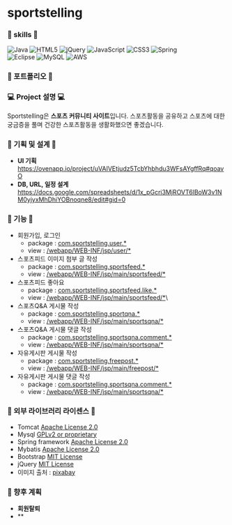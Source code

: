 sportstelling
=============
### 💪 skills 💪
![Java](https://img.shields.io/badge/java-%23ED8B00.svg?style=for-the-badge&logo=java&logoColor=white)
![HTML5](https://img.shields.io/badge/html5-%23E34F26.svg?style=for-the-badge&logo=html5&logoColor=white)
![jQuery](https://img.shields.io/badge/jquery-%230769AD.svg?style=for-the-badge&logo=jquery&logoColor=white)
![JavaScript](https://img.shields.io/badge/javascript-%23323330.svg?style=for-the-badge&logo=javascript&logoColor=%23F7DF1E)
![CSS3](https://img.shields.io/badge/css3-%231572B6.svg?style=for-the-badge&logo=css3&logoColor=white)
![Spring](https://img.shields.io/badge/spring-%236DB33F.svg?style=for-the-badge&logo=spring&logoColor=white)  
![Eclipse](https://img.shields.io/badge/Eclipse-FE7A16.svg?style=for-the-badge&logo=Eclipse&logoColor=white)
![MySQL](https://img.shields.io/badge/mysql-%2300f.svg?style=for-the-badge&logo=mysql&logoColor=white)
![AWS](https://img.shields.io/badge/AWS-%23FF9900.svg?style=for-the-badge&logo=amazon-aws&logoColor=white)

### 🧾 포트폴리오 🧾

### 💻 Project 설명 💻
Sportstelling은 **스포츠 커뮤니티 사이트**입니다. 스포츠활동을 공유하고 스포츠에 대한 궁금증을 풀며 건강한 스포츠활동을 생활화했으면 좋겠습니다.

### 📝 기획 및 설계 📝
- **UI 기획**  
https://ovenapp.io/project/uVAIVEtjudz5TcbYhbhdu3WFsAYgffRq#qoavO
- **DB, URL, 일정 설계**  
https://docs.google.com/spreadsheets/d/1x_pGcri3MjROVT6lBoW3v1NM0yjyxMhDhiYOBnoqne8/edit#gid=0

### 🔧 기능 🔧
- 회원가입, 로그인
  - package : [com.sportstelling.user.*](https://github.com/Starkyoobin/sportstelling/tree/develop/src/main/java/com/sportstelling/user)
  - view : [/webapp/WEB-INF/jsp/user/*](https://github.com/Starkyoobin/sportstelling/tree/develop/src/main/webapp/WEB-INF/jsp/sign)
- 스포츠피드 이미지 첨부 글 작성
  - package : [com.sportstelling.sportsfeed.*](https://github.com/Starkyoobin/sportstelling/tree/develop/src/main/java/com/sportstelling/sportsfeed)
  - view : [/webapp/WEB-INF/jsp/main/sportsfeed/*](https://github.com/Starkyoobin/sportstelling/tree/develop/src/main/webapp/WEB-INF/jsp/main/sportsfeed)
- 스포츠피드 좋아요
  - package : [com.sportstelling.sportsfeed.like.*](https://github.com/Starkyoobin/sportstelling/tree/develop/src/main/java/com/sportstelling/sportsfeed/like)
  - view : [/webapp/WEB-INF/jsp/main/sportsfeed/*](https://github.com/Starkyoobin/sportstelling/tree/develop/src/main/webapp/WEB-INF/jsp/main/sportsfeed)\
- 스포츠Q&A 게시물 작성
  - package : [com.sportstelling.sportqna.*](https://github.com/Starkyoobin/sportstelling/tree/develop/src/main/java/com/sportstelling/sportsqna)
  - view : [/webapp/WEB-INF/jsp/main/sportsqna/*](https://github.com/Starkyoobin/sportstelling/tree/develop/src/main/webapp/WEB-INF/jsp/main/sportsqna)
- 스포츠Q&A 게시물 댓글 작성
  - package : [com.sportstelling.sportsqna.comment.*](https://github.com/Starkyoobin/sportstelling/tree/develop/src/main/java/com/sportstelling/sportsqna/comment)
  - view : [/webapp/WEB-INF/jsp/main/sportsqna/*](https://github.com/Starkyoobin/sportstelling/tree/develop/src/main/webapp/WEB-INF/jsp/main/sportsqna)
- 자유게시판 게시물 작성
  - package : [com.sportstelling.freepost.*](https://github.com/Starkyoobin/sportstelling/tree/develop/src/main/java/com/sportstelling/freepost)
  - view : [/webapp/WEB-INF/jsp/main/freepost/*](https://github.com/Starkyoobin/sportstelling/tree/develop/src/main/webapp/WEB-INF/jsp/main/freepost)
- 자유게시판 게시물 댓글 작성
  - package : [com.sportstelling.sportsqna.comment.*](https://github.com/Starkyoobin/sportstelling/tree/develop/src/main/java/com/sportstelling/freepost/comment)
  - view : [/webapp/WEB-INF/jsp/main/sportsqna/*](https://github.com/Starkyoobin/sportstelling/tree/develop/src/main/webapp/WEB-INF/jsp/main/freepost)

### 🔗 외부 라이브러리 라이센스 🔗 

* Tomcat [Apache License 2.0](https://www.apache.org/licenses/LICENSE-2.0) 
* Mysql [GPLv2 or proprietary](https://www.gnu.org/licenses/gpl-3.0.html)
* Spring framework [Apache License 2.0](https://www.apache.org/licenses/LICENSE-2.0)  
* Mybatis [Apache License 2.0](https://www.apache.org/licenses/LICENSE-2.0)
* Bootstrap [MIT License](https://opensource.org/licenses/MIT)
* jQuery [MIT License](https://opensource.org/licenses/MIT)
* 이미지 출처 : [pixabay](https://pixabay.com/ko/)

### 📝 향후 계획
- **회원탈퇴**
- **
